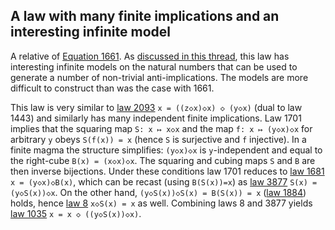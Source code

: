 ## A law with many finite implications and an interesting infinite model

A relative of [Equation 1661](https://teorth.github.io/equational_theories/implications/?1661).  As [discussed in this thread](https://leanprover.zulipchat.com/#narrow/stream/458659-Equational/topic/1661.20-.3E.201657.20-.20another.20one.20bites.20the.20dust), this law has interesting infinite models on the natural numbers that can be used to generate a number of non-trivial anti-implications. The models are more difficult to construct than was the case with 1661.

This law is very similar to [law 2093](https://teorth.github.io/equational_theories/implications/?2093) `x = ((z◇x)◇x) ◇ (y◇x)` (dual to law 1443) and similarly has many independent finite implications.  Law 1701 implies that the squaring map `S: x ↦ x◇x` and the map `f: x ↦ (y◇x)◇x` for arbitrary `y` obeys `S(f(x)) = x` (hence `S` is surjective and `f` injective).  In a finite magma the structure simplifies: `(y◇x)◇x` is `y`-independent and equal to the right-cube `B(x) = (x◇x)◇x`.  The squaring and cubing maps `S` and `B` are then inverse bijections.  Under these conditions law 1701 reduces to [law 1681](https://teorth.github.io/equational_theories/implications/?1681) `x = (y◇x)◇B(x)`, which can be recast (using `B(S(x))=x`) as [law 3877](https://teorth.github.io/equational_theories/implications/?3877) `S(x) = (y◇S(x))◇x`.  On the other hand, `(y◇S(x))◇S(x) = B(S(x)) = x` ([law 1884](https://teorth.github.io/equational_theories/implications/?1884)) holds, hence [law 8](https://teorth.github.io/equational_theories/implications/?8) `x◇S(x) = x` as well.  Combining laws 8 and 3877 yields [law 1035](https://teorth.github.io/equational_theories/implications/?1035) `x = x ◇ ((y◇S(x))◇x)`.
